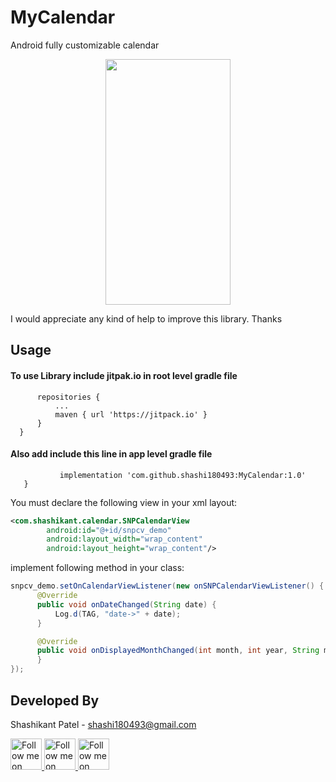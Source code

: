 MyCalendar
===========

Android fully customizable calendar 

<p align="center">
 <img height=393 width=200 src="https://github.com/shashi180493/MyCalendar/blob/master/snp_calendar.png"/>
</p>

I would appreciate any kind of help to improve this library. Thanks

Usage
-----

#### To use Library include jitpak.io in root level gradle file 

  ```allprojects {
		repositories {
			...
			maven { url 'https://jitpack.io' }
		}
	}
  ```
  
  #### Also add include this line in app level gradle file 
  
 ``` dependencies {
	        implementation 'com.github.shashi180493:MyCalendar:1.0'
	}
```

You must declare the following view in your xml layout:

```xml
<com.shashikant.calendar.SNPCalendarView
        android:id="@+id/snpcv_demo"
        android:layout_width="wrap_content"
        android:layout_height="wrap_content"/>
```
implement following method in your class:

```java
snpcv_demo.setOnCalendarViewListener(new onSNPCalendarViewListener() {
      @Override
      public void onDateChanged(String date) {
          Log.d(TAG, "date->" + date);
      }

      @Override
      public void onDisplayedMonthChanged(int month, int year, String monthStr) {
      }
});

```

Developed By
--------------------

Shashikant Patel - <shashi180493@gmail.com>

<a href="https://www.facebook.com/imshashikantpatel">
  <img alt="Follow me on Facebook"
       height=50 width=50
       src="https://github.com/shashi180493/MyCalendar/blob/master/facebook.png" />
</a>
<a href="https://plus.google.com/u/0/+ShashikantPatelsurvivor">
  <img alt="Follow me on Google+"
       height=50 width=50
       src="https://github.com/shashi180493/MyCalendar/blob/master/google-plus.png" />
</a>
<a href="https://www.linkedin.com/in/shashikant-patel-01597180/">
  <img alt="Follow me on LinkedIn"
       height=50 width=50
       src="https://github.com/shashi180493/MyCalendar/blob/master/linkedin.png" />
